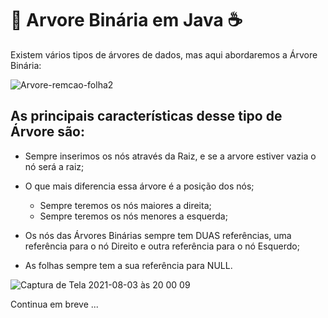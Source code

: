 # 🌳 Arvore Binária em Java ☕️



Existem vários tipos de árvores de dados, mas aqui abordaremos a Árvore Binária:


![Arvore-remcao-folha2](https://user-images.githubusercontent.com/990877/128096711-031b5039-f117-49f1-abef-7e46d995f5e3.png)


## As principais características desse tipo de Árvore são:

- Sempre inserimos os nós através da Raiz, e se a arvore estiver vazia o nó será a raiz;

- O que mais diferencia essa árvore é a posição dos nós;

  - Sempre teremos os nós maiores a direita;
  - Sempre teremos os nós menores a esquerda;

- Os nós das Árvores Binárias sempre tem DUAS referências, uma referência para o nó Direito e outra referência para o nó Esquerdo;

- As folhas sempre tem a sua referência para NULL.
  

![Captura de Tela 2021-08-03 às 20 00 09](https://user-images.githubusercontent.com/990877/128097010-3e6e3413-f5bf-42b5-ac77-39e8e84552aa.png)



Continua em breve ...
